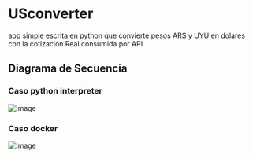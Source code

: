 # USconverter
app simple escrita en python que convierte pesos ARS y UYU en dolares con la cotización Real consumida por  API

## Diagrama de Secuencia
### Caso python interpreter
![image](https://github.com/davicitoxD/monedas_calculadora/assets/8561970/da5275f3-fcf6-4163-89e0-1ae5fe91adfd)
### Caso docker
![image](https://github.com/davicitoxD/monedas_calculadora/assets/8561970/be36a49f-3a9f-4c1a-abdc-5ab5003e9d0f)

